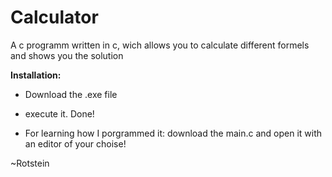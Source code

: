 # Calculator
A c programm written in c, wich allows you to calculate different formels and shows you the solution



**Installation:**

- Download the .exe file
- execute it. Done!

- For learning how I porgrammed it: download the main.c and open it with an editor of your choise!

~Rotstein
